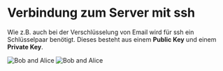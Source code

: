 # Verbindung zum Server mit ssh

Wie z.B. auch bei der Verschlüsselung von Email wird für ssh ein Schlüsselpaar benötigt.
Dieses besteht aus einem **Public Key** und einem **Private Key**. 

![Bob and Alice](https://en.wikipedia.org/wiki/Public-key_cryptography#/media/File:Public_key_encryption.svg "Logo Title Text 1")
![Bob and Alice](https://en.wikipedia.org/wiki/Public-key_cryptography#/media/File:Public-key-crypto-1.svg "Logo Title Text 1")